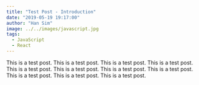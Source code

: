 ```yaml
---
title: "Test Post - Introduction"
date: "2019-05-19 19:17:00"
author: "Han Sim"
image: ../../images/javascript.jpg
tags:
  - JavaScript
  - React
---
```


This is a test post.
This is a test post.
This is a test post.
This is a test post.
This is a test post.
This is a test post.
This is a test post.
This is a test post.
This is a test post.
This is a test post.
This is a test post.
